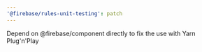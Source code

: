 ```yaml
---
'@firebase/rules-unit-testing': patch
---
```


Depend on @firebase/component directly to fix the use with Yarn Plug'n'Play
